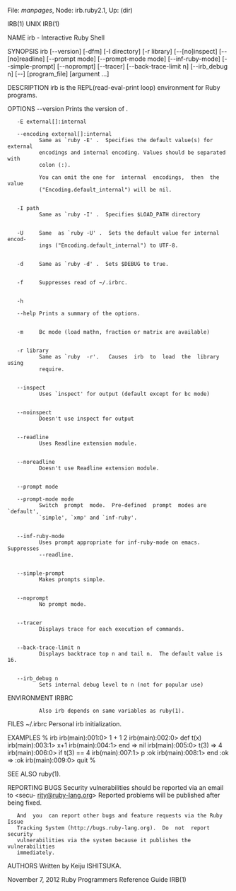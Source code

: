File: *manpages*,  Node: irb.ruby2.1,  Up: (dir)

IRB(1)                               UNIX                               IRB(1)



NAME
       irb - Interactive Ruby Shell

SYNOPSIS
       irb  [--version]  [-dfm]  [-I  directory]  [-r library] [--[no]inspect]
       [--[no]readline] [--prompt mode] [--prompt-mode mode] [--inf-ruby-mode]
       [--simple-prompt]   [--noprompt]   [--tracer]   [--back-trace-limit  n]
       [--irb_debug n] [--] [program_file] [argument ...]


DESCRIPTION
       irb is the REPL(read-eval-print loop) environment for Ruby programs.


OPTIONS
       --version
              Prints the version of .


       -E external[]:internal

       --encoding external[]:internal
              Same as `ruby -E' .  Specifies the default value(s) for external
              encodings and internal encoding. Values should be separated with
              colon (:).

              You can omit the one for  internal  encodings,  then  the  value
              ("Encoding.default_internal") will be nil.


       -I path
              Same as `ruby -I' .  Specifies $LOAD_PATH directory


       -U     Same  as `ruby -U' .  Sets the default value for internal encod-
              ings ("Encoding.default_internal") to UTF-8.


       -d     Same as `ruby -d' .  Sets $DEBUG to true.


       -f     Suppresses read of ~/.irbrc.


       -h

       --help Prints a summary of the options.


       -m     Bc mode (load mathn, fraction or matrix are available)


       -r library
              Same as `ruby  -r'.   Causes  irb  to  load  the  library  using
              require.


       --inspect
              Uses `inspect' for output (default except for bc mode)


       --noinspect
              Doesn't use inspect for output


       --readline
              Uses Readline extension module.


       --noreadline
              Doesn't use Readline extension module.


       --prompt mode

       --prompt-mode mode
              Switch  prompt  mode.  Pre-defined  prompt  modes are `default',
              `simple', `xmp' and `inf-ruby'.


       --inf-ruby-mode
              Uses prompt appropriate for inf-ruby-mode on emacs.   Suppresses
              --readline.


       --simple-prompt
              Makes prompts simple.


       --noprompt
              No prompt mode.


       --tracer
              Displays trace for each execution of commands.


       --back-trace-limit n
              Displays backtrace top n and tail n.  The default value is 16.


       --irb_debug n
              Sets internal debug level to n (not for popular use)



ENVIRONMENT
       IRBRC


              Also irb depends on same variables as ruby(1).


FILES
       ~/.irbrc
              Personal irb initialization.



EXAMPLES
         % irb
         irb(main):001:0> 1 + 1
         2
         irb(main):002:0> def t(x)
         irb(main):003:1> x+1
         irb(main):004:1> end
         => nil
         irb(main):005:0> t(3)
         => 4
         irb(main):006:0> if t(3) == 4
         irb(main):007:1> p :ok
         irb(main):008:1> end
         :ok
         => :ok
         irb(main):009:0> quit
         %


SEE ALSO
       ruby(1).


REPORTING BUGS
       Security  vulnerabilities  should  be  reported  via an email to <secu-
       rity@ruby-lang.org> Reported problems will  be  published  after  being
       fixed.

       And  you  can report other bugs and feature requests via the Ruby Issue
       Tracking System (http://bugs.ruby-lang.org).  Do  not  report  security
       vulnerabilities via the system because it publishes the vulnerabilities
       immediately.

AUTHORS
       Written by Keiju ISHITSUKA.



November 7, 2012       Ruby Programmers Reference Guide                 IRB(1)
